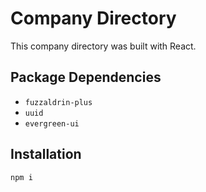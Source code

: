 # Company Directory

This company directory was built with React.

## Package Dependencies

* `fuzzaldrin-plus`
* `uuid`
* `evergreen-ui`

## Installation

`npm i` 



